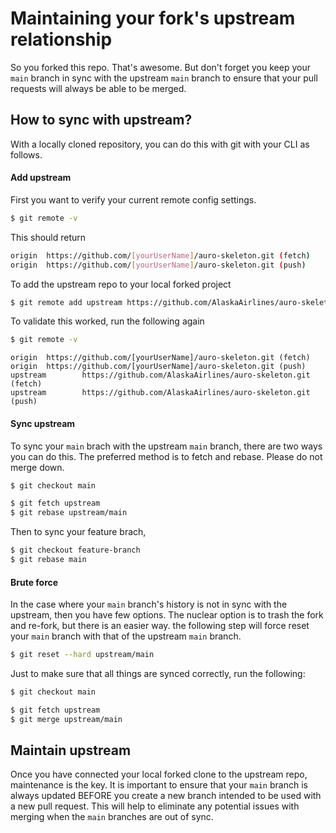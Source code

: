 # Maintaining your fork's upstream relationship

So you forked this repo. That's awesome. But don't forget you keep your `main` branch in sync with the upstream `main` branch to ensure that your pull requests will always be able to be merged.

## How to sync with upstream?

With a locally cloned repository, you can do this with git with your CLI as follows.

#### Add upstream

First you want to verify your current remote config settings.

```bash
$ git remote -v
```

This should return

```bash
origin  https://github.com/[yourUserName]/auro-skeleton.git (fetch)
origin  https://github.com/[yourUserName]/auro-skeleton.git (push)
```

To add the upstream repo to your local forked project

```bash
$ git remote add upstream https://github.com/AlaskaAirlines/auro-skeleton.git
```

To validate this worked, run the following again

```bash
$ git remote -v
```

```
origin  https://github.com/[yourUserName]/auro-skeleton.git (fetch)
origin  https://github.com/[yourUserName]/auro-skeleton.git (push)
upstream        https://github.com/AlaskaAirlines/auro-skeleton.git (fetch)
upstream        https://github.com/AlaskaAirlines/auro-skeleton.git (push)
```

#### Sync upstream

To sync your `main` brach with the upstream `main` branch, there are two ways you can do this. The preferred method is to fetch and rebase. Please do not merge down.

```bash
$ git checkout main

$ git fetch upstream
$ git rebase upstream/main
```

Then to sync your feature brach,

```bash
$ git checkout feature-branch
$ git rebase main
```

#### Brute force

In the case where your `main` branch's history is not in sync with the upstream, then you have few options. The nuclear option is to trash the fork and re-fork, but there is an easier way. the following step will force reset your `main` branch with that of the upstream `main` branch.

```bash
$ git reset --hard upstream/main
```

Just to make sure that all things are synced correctly, run the following:

```bash
$ git checkout main

$ git fetch upstream
$ git merge upstream/main
```

## Maintain upstream

Once you have connected your local forked clone to the upstream repo, maintenance is the key. It is important to ensure that your `main` branch is always updated BEFORE you create a new branch intended to be used with a new pull request. This will help to eliminate any potential issues with merging when the `main` branches are out of sync.
